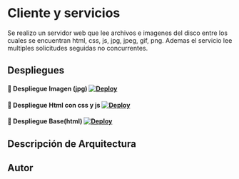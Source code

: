 # Cliente y servicios
Se realizo un servidor web que lee archivos e imagenes del disco entre los cuales se encuentran html, css, js, jpg, jpeg, gif, png. Ademas el servicio lee multiples solicitudes seguidas no concurrentes.

## Despliegues
#### 🚀 Despliegue Imagen (jpg) [![Deploy](https://www.herokucdn.com/deploy/button.svg)](https://clientwebservices.herokuapp.com/jaguar.jpg)
#### 🚀 Despliegue Html con css y js [![Deploy](https://www.herokucdn.com/deploy/button.svg)](https://clientwebservices.herokuapp.com/index.html)
#### 🚀 Despliegue Base(html) [![Deploy](https://www.herokucdn.com/deploy/button.svg)](https://clientwebservices.herokuapp.com)

## Descripción de Arquitectura

## Autor
